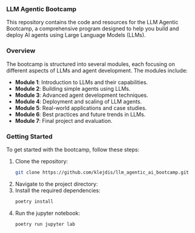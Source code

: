 ### LLM Agentic Bootcamp
This repository contains the code and resources for the LLM Agentic Bootcamp, a comprehensive program designed to help you build and deploy AI agents using Large Language Models (LLMs).
### Overview
The bootcamp is structured into several modules, each focusing on different aspects of LLMs and agent development. The modules include:
- **Module 1**: Introduction to LLMs and their capabilities.
- **Module 2**: Building simple agents using LLMs.
- **Module 3**: Advanced agent development techniques.
- **Module 4**: Deployment and scaling of LLM agents.
- **Module 5**: Real-world applications and case studies.
- **Module 6**: Best practices and future trends in LLMs.
- **Module 7**: Final project and evaluation.

### Getting Started
To get started with the bootcamp, follow these steps:
1. Clone the repository:
   ```bash
   git clone https://github.com/klejdis/llm_agentic_ai_bootcamp.git
    ```
2. Navigate to the project directory:
3. Install the required dependencies:
   ```bash
   poetry install
   ```
4. Run the jupyter notebook:
   ```bash
   poetry run jupyter lab
   ```